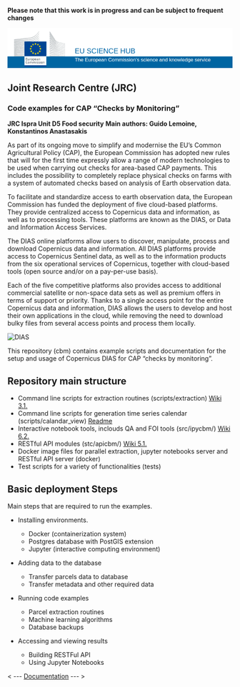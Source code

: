 **Please note that this work is in progress and can be subject to frequent changes**

![Image of European Commission](media/img/eu_science_hub.png)
## Joint Research Centre (JRC)
### Code examples for CAP “Checks by Monitoring”

**JRC Ispra Unit D5 Food security**
**Main authors: Guido Lemoine, Konstantinos Anastasakis**

As part of its ongoing move to simplify and modernise the EU’s Common Agricultural Policy (CAP), the European Commission has adopted new rules that will for the first time expressly allow a range of modern technologies to be used when carrying out checks for area-based CAP payments. This includes the possibility to completely replace physical checks on farms with a system of automated checks based on analysis of Earth observation data.

To facilitate and standardize access to earth observation data, the European Commission has funded the deployment of five cloud-based platforms. They provide centralized access to Copernicus data and information, as well as to processing tools. These platforms are known as the DIAS, or Data and Information Access Services.

The DIAS online platforms allow users to discover, manipulate, process and download Copernicus data and information. All DIAS platforms provide access to Copernicus Sentinel data, as well as to the information products from the six operational services of Copernicus, together with cloud-based tools (open source and/or on a pay-per-use basis).

Each of the five competitive platforms also provides access to additional commercial satellite or non-space data sets as well as premium offers in terms of support or priority. Thanks to a single access point for the entire Copernicus data and information, DIAS allows the users to develop and host their own applications in the cloud, while removing the need to download bulky files from several access points and process them locally.

![DIAS](https://www.copernicus.eu/sites/default/files/DIAS_0.jpg)


This repository (cbm) contains example scripts and documentation for the setup and usage of Copernicus DIAS for CAP “checks by monitoring”.

## Repository main structure

- Command line scripts for extraction routines (scripts/extraction) [Wiki 3.1.](https://github.com/ec-jrc/cbm/wiki/3.1.-Parcel-extraction.-Parcel-extraction-routines-for-use-in-non-interactive-workflow)
- Command line scripts for generation time series calendar (scripts/calandar_view) [Readme](https://github.com/ec-jrc/cbm/tree/main/scripts/calendar_view)
- Interactive notebook tools, inclouds QA and FOI tools (src/ipycbm/) [Wiki 6.2.](https://github.com/ec-jrc/cbm/wiki/6.2.-Jupyter-Notebooks.-Interactive-python-library-for-CbM-'ipycbm'.)
- RESTful API modules (stc/apicbm/) [Wiki 5.1.](https://github.com/ec-jrc/cbm/wiki/5.1.-RESTful-API.-Build-a-RESTful-API-with-Flask-for-CbM.)
- Docker image files for parallel extraction, jupyter notebooks server and RESTful API server (docker)
- Test scripts for a variety of functionalities (tests)

## Basic deployment Steps

Main steps that are required to run the examples.

- Installing environments.
    - Docker (containerization system)
    - Postgres database with PostGIS extension
    - Jupyter (interactive computing environment)


- Adding data to the database
    - Transfer parcels data to database
    - Transfer metadata and other required data


- Running code examples
    - Parcel extraction routines
    - Machine learning algorithms
    - Database backups


- Accessing and viewing results
    - Building RESTFul API
    - Using Jupyter Notebooks


< --- [Documentation](https://github.com/ec-jrc/cbm/wiki) --- >